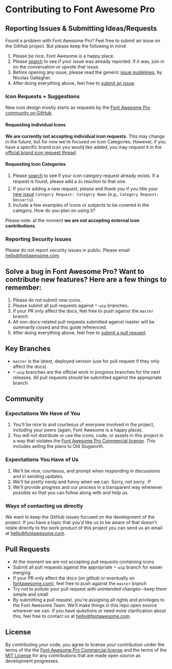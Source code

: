 # Contributing to Font Awesome Pro


## Reporting Issues & Submitting Ideas/Requests
Found a problem with Font Awesome Pro? Feel free to submit an issue on the GitHub project. But please keep the following in mind:

1. Please be nice. Font Awesome is a happy place.
2. Please [search](https://github.com/FortAwesome/Font-Awesome-Pro/search?type=Issues) to see if your issue was already reported. If it was, join in on the conversation or upvote that issue.
3. Before opening any issue, please read the generic [issue guidelines](https://github.com/necolas/issue-guidelines), by Nicolas Gallagher.
4. After doing everything above, feel free to [submit an issue](https://github.com/FortAwesome/Font-Awesome-Pro/issues/new).

### Icon Requests + Suggestions
New icon design mostly starts as requests by the [Font Awesome Pro community on GitHub](../../issues).

#### Requesting Individual Icons
**We are currently not accepting individual icon requests**. This may change in the future, but for now we're focused on Icon Categories. However, if you have a specific brand icon you would like added, you may request it in the [official brand icon request thread](https://github.com/FortAwesome/Font-Awesome-Pro/issues/232).

#### Requesting Icon Categories
1. Please [search](https://github.com/FortAwesome/Font-Awesome-Pro/labels/icon%20category%20request) to see if your icon category request already exists. If a request is found, please add a 👍 reaction to that one.
2. If you're adding a new request, please and thank you if you title your [new issue](../../issues/new?title=Category%20Request:%20) `Category Request: Category Name` (e.g., `Category Request: Desserts`).
3. Include a few examples of icons or subjects to be covered in the category. How do you plan on using it?

Please note: at the moment **we are not accepting external icon contributions**.

### Reporting Security Issues
Please do not report security issues in public. Please email hello@fontawesome.com.

## Solve a bug in Font Awesome Pro? Want to contribute new features? Here are a few things to remember:

1. Please do not submit new icons.
2. Please submit all pull requests against `*-wip` branches.
3. If your PR only affect the docs, feel free to push against the `master` branch
3. All non-docs-related pull requests submitted against master will be summarily closed and this guide referenced.
4. After doing everything above, feel free to [submit a pull request](https://github.com/FortAwesome/Font-Awesome-Pro/issues/new).

## Key Branches
- `master` is the latest, deployed version (use for pull request if they only affect the docs)
- `*-wip` branches are the official work in progress branches for the next releases. All pull requests should be submitted against the appropriate branch

## Community

### Expectations We Have of You

1. You'll be nice to and courteous of everyone involved in the project, including your peers (again, Font Awesome is a happy place).
2. You will not distribute or use the icons, code, or assets in this project in a way that violates the [Font Awesome Pro Commercial license](https://github.com/FortAwesome/Font-Awesome-Pro/blob/master/LICENSE.md). This includes selling the plans to Old Slugworth.

### Expectations You Have of Us

1. We'll be nice, courteous, and prompt when responding in discussions and in sending updates.
2. We'll be pretty nerdy and funny when we can. Sorry, not sorry. :P
3. We'll provide progress and our process in a transparent way whenever possible so that you can follow along with and help us.

### Ways of contacting us directly

We want to keep the GitHub issues focused on the development of the project. If you have a topic that you'd like us to be aware of that doesn't relate directly to the work product of this project you can send us an email at hello@fontawesome.com.

## Pull Requests
- At the moment we are not accepting pull requests containing icons
- Submit all pull requests against the appropriate `*-wip` branch for easier merging
- If your PR only affect the docs (on github or eventually on [fontawesome.com](https://fontawesome.com/)), feel free to push against the `master` branch
- Try not to pollute your pull request with unintended changes--keep them simple and small
- By submitting a pull request, you’re assigning all rights and privileges to the Font Awesome Team. We’ll make things in this repo open source wherever we can. If you have questions or need more clarification about this, feel free to contact us at hello@fontawesome.com.


## License
By contributing your code, you agree to license your contribution under the terms of the the [Font Awesome Pro Commercial license](https://github.com/FortAwesome/Font-Awesome-Pro/blob/master/LICENSE.md) and the terms of the [MIT License](http://opensource.org/licenses/mit-license.html) for any contributions that are made open source as development progresses.
